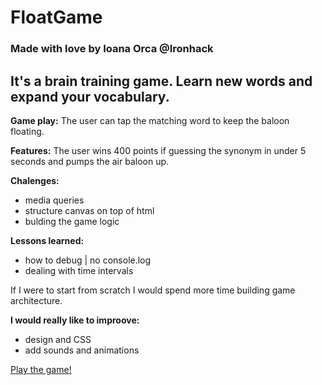 # FloatGame

### Made with love by Ioana Orca @Ironhack

## **It's a** brain training game. Learn new words and expand your vocabulary.

**Game play:** The user can tap the matching word to keep the baloon floating.

**Features:** The user wins 400 points if guessing the synonym in under 5 seconds and pumps the air baloon up.

**Chalenges:**

- media queries
- structure canvas on top of html
- bulding the game logic

**Lessons learned:**

- how to debug | no console.log
- dealing with time intervals

If I were to start from scratch I would spend more time building game architecture.

**I would really like to improove:**

- design and CSS
- add sounds and animations

[Play the game!](https://ioanaorca.github.io/FloatGame/)



